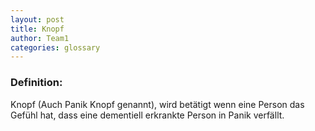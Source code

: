 ```yaml
---
layout: post
title: Knopf
author: Team1
categories: glossary
---
```


### Definition:
Knopf (Auch Panik Knopf genannt), wird betätigt wenn eine Person das Gefühl hat, dass eine dementiell erkrankte Person in Panik verfällt.
